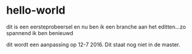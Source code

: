 # hello-world
dit is een eersteprobeersel
en nu ben ik een branche aan het editten...zo spannend
ik ben benieuwd

dit wordt een aanpassing op 12-7 2016. Dit staat nog niet in de master.
